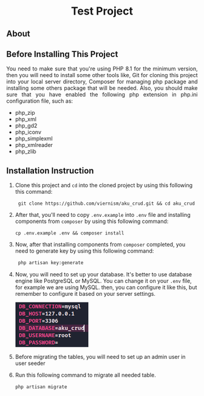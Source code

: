<h1 align="center">Test Project</h1>

<p align="center">
</p>

## About



## Before Installing This Project

<p align="justify">
    You need to make sure that you're using PHP 8.1 for the minimum version, then you will need to install some other tools like, Git for cloning this project into your local server directory, Composer for managing php package and installing some others package that will be needed. Also, you should make sure that you have enabled the following php extension in php.ini configuration file, such as:
</p>

- php_zip
- php_xml
- php_gd2
- php_iconv
- php_simplexml
- php_xmlreader
- php_zlib

## Installation Instruction

1. Clone this project and `cd` into the cloned project by using this following this command:
   
   ```shell
    git clone https://github.com/viernism/aku_crud.git && cd aku_crud
   ```

2. After that, you'll need to copy `.env.example` into `.env` file and installing components from `composer` by using this following command:

    ```shell
    cp .env.example .env && composer install
    ```

3. Now, after that installing components from `composer` completed, you need to generate key by using this following command:
   
   ```bash
    php artisan key:generate
   ```

4. Now, you will need to set up your database. It's better to use database engine like PostgreSQL or MySQL. You can change it on your `.env` file, for example we are using MySQL. then, you can configure it like this, but remember to configure it based on your server settings.

    <img src="https://raw.githubusercontent.com/rhnnnn/mulmed-sheet/main/Screenshot_20230417_103526.png">


5. Before migrating the tables, you will need to set up an admin user in user seeder


6. Run this following command to migrate all needed table.
   
   ```bash
   php artisan migrate
   ```

